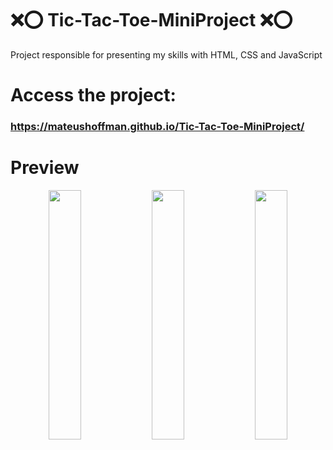 ﻿# ❌⭕ Tic-Tac-Toe-MiniProject ❌⭕

Project responsible for presenting my skills with HTML, CSS and JavaScript

# Access the project:
### https://mateushoffman.github.io/Tic-Tac-Toe-MiniProject/

# Preview

<div align="center" margin="50px">
  <img src="img\imgForREADME\simpleWhite.png" width="32%" />
  <img src="img\imgForREADME\simpleYellow.png" width="32%" />
  <img src="img\imgForREADME\hex-08C7E8.png" width="32%" />
</div>
